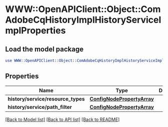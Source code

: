 # WWW::OpenAPIClient::Object::ComAdobeCqHistoryImplHistoryServiceImplProperties

## Load the model package
```perl
use WWW::OpenAPIClient::Object::ComAdobeCqHistoryImplHistoryServiceImplProperties;
```

## Properties
Name | Type | Description | Notes
------------ | ------------- | ------------- | -------------
**history/service/resource_types** | [**ConfigNodePropertyArray**](ConfigNodePropertyArray.md) |  | [optional] 
**history/service/path_filter** | [**ConfigNodePropertyArray**](ConfigNodePropertyArray.md) |  | [optional] 

[[Back to Model list]](../README.md#documentation-for-models) [[Back to API list]](../README.md#documentation-for-api-endpoints) [[Back to README]](../README.md)


